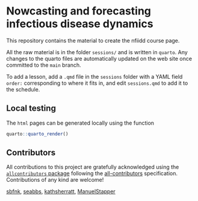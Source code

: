 
# Nowcasting and forecasting infectious disease dynamics

This repository contains the material to create the nfiidd course page.

All the raw material is in the folder `sessions/` and is written in
`quarto`. Any changes to the quarto files are automatically updated on
the web site once committed to the `main` branch.

To add a lesson, add a `.qmd` file in the `sessions` folder with a YAML
field `order:` corresponding to where it fits in, and edit
`sessions.qmd` to add it to the schedule.

## Local testing

The `html` pages can be generated locally using the function

``` r
quarto::quarto_render()
```

## Contributors

<!-- ALL-CONTRIBUTORS-LIST:START - Do not remove or modify this section -->
<!-- prettier-ignore-start -->
<!-- markdownlint-disable -->

All contributions to this project are gratefully acknowledged using the
[`allcontributors`
package](https://github.com/ropenscilabs/allcontributors) following the
[all-contributors](https://allcontributors.org) specification.
Contributions of any kind are welcome!

<a href="https://github.com/jamesmbaazam/nfidd/commits?author=sbfnk">sbfnk</a>,
<a href="https://github.com/jamesmbaazam/nfidd/commits?author=seabbs">seabbs</a>,
<a href="https://github.com/jamesmbaazam/nfidd/commits?author=kathsherratt">kathsherratt</a>,
<a href="https://github.com/jamesmbaazam/nfidd/commits?author=ManuelStapper">ManuelStapper</a>

<!-- markdownlint-enable -->
<!-- prettier-ignore-end -->
<!-- ALL-CONTRIBUTORS-LIST:END -->
